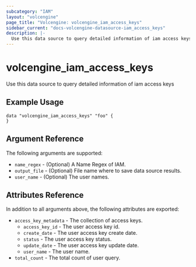 ```yaml
---
subcategory: "IAM"
layout: "volcengine"
page_title: "Volcengine: volcengine_iam_access_keys"
sidebar_current: "docs-volcengine-datasource-iam_access_keys"
description: |-
  Use this data source to query detailed information of iam access keys
---
```

# volcengine_iam_access_keys
Use this data source to query detailed information of iam access keys
## Example Usage
```hcl
data "volcengine_iam_access_keys" "foo" {
}
```
## Argument Reference
The following arguments are supported:
* `name_regex` - (Optional) A Name Regex of IAM.
* `output_file` - (Optional) File name where to save data source results.
* `user_name` - (Optional) The user names.

## Attributes Reference
In addition to all arguments above, the following attributes are exported:
* `access_key_metadata` - The collection of access keys.
    * `access_key_id` - The user access key id.
    * `create_date` - The user access key create date.
    * `status` - The user access key status.
    * `update_date` - The user access key update date.
    * `user_name` - The user name.
* `total_count` - The total count of user query.


